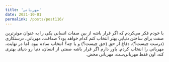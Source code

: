 ```yaml
---
title: 'مهربانی'
date: 2021-10-01
permalink: /posts/post116/
---
```

<div align="justify" dir="rtl" style="font-family:vazir;">

با خودم فکر می‌کردم که اگر قرار باشه از بین صفات انسانی یکی را به عنوان موثرترین صفت برای ساختن دنیایی بهتر انتخاب کنم کدام خواهد بود؟ صداقت، مهربانی، درستکاری (درست چیست؟)، دفاع از حق (حق چیست؟) و یا چه؟ انتخاب ساده نبود. اما در نهایت، مهربانی را انتخاب کردم. باور دارم اگر قرار باشه صفتی از انسان، دنیا رو دنیای بهتری کنه، اون فقط مهربانی‌ست، مهربانی محض.


</div>


